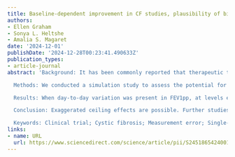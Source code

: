 ```yaml
---
title: Baseline-dependent improvement in CF studies, plausibility of bias
authors:
- Ellen Graham
- Sonya L. Heltshe
- Amalia S. Magaret
date: '2024-12-01'
publishDate: '2024-12-28T00:23:41.490633Z'
publication_types:
- article-journal
abstract: 'Background: It has been commonly reported that therapeutic treatments in cystic fibrosis (CF) have ceiling effects, such that their efficacy is diminished for persons with high pre-treatment health (Montgomery et al., 2012 and Newsome et al., 2019). Floor effects have also been reported where decline is of lower magnitude in those with below-average pre-treatment health (Harun et al., 2016; Konstan et al., 2012 and Szczesniak et al., 2017). When measurement error is present, the statistical literature has warned of exaggerated or spurious associations between pre-treatment measures and subsequent change (Chambless and Davis, 2003 and Yanez et al., 1998). Measurement error, equivalently described as day-to-day variation, has been described to occur in CF outcome measurements such as forced expiratory volume in 1 s taken by spirometry (FEV1pp) (Magaret et al., 2024; Stanojevic et al., 2020 and Thornton et al., 2023).

  Methods: We conducted a simulation study to assess the potential for spurious floor or ceiling effects in studies of CF therapeutics. We considered uncontrolled or single-arm studies, and evaluated estimated association between pre-treatment FEV1pp and treatment-induced change: post-versus pre-treatment.

  Results: When day-to-day variation was present in FEV1pp, at levels equivalent to those reported in large studies measuring spirometry both at home and in clinic, naive analytic approaches found spurious associations of change with baseline (Paynter et al., 2022 and Saiman et al., 2003). Type I error ranged from 31.9% to 98.3% for day-to-day variation as high as 3% to 15% relative to biological variation. Incorporating known day-to-day variation, the regression calibration approach corrected bias and controlled type I error (Chambless and Davis, 2003).

  Conclusion: Exaggerated ceiling effects are possible. Further studies could provide meaningful confirmation of ceiling effects in CF, perhaps reducing day-to-day variation by incorporating multiple pre- and post-treatment measurements.

  Keywords: Clinical trial; Cystic fibrosis; Measurement error; Single-arm.'
links:
- name: URL
  url: https://www.sciencedirect.com/science/article/pii/S245186542400125X
---
```

